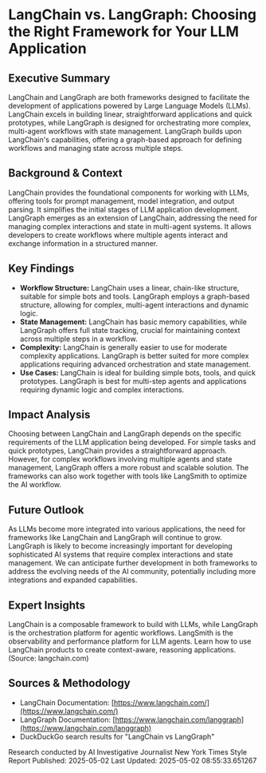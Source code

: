 # LangChain vs. LangGraph: Choosing the Right Framework for Your LLM Application 

## Executive Summary
LangChain and LangGraph are both frameworks designed to facilitate the development of applications powered by Large Language Models (LLMs). LangChain excels in building linear, straightforward applications and quick prototypes, while LangGraph is designed for orchestrating more complex, multi-agent workflows with state management. LangGraph builds upon LangChain's capabilities, offering a graph-based approach for defining workflows and managing state across multiple steps.

## Background & Context
LangChain provides the foundational components for working with LLMs, offering tools for prompt management, model integration, and output parsing. It simplifies the initial stages of LLM application development. LangGraph emerges as an extension of LangChain, addressing the need for managing complex interactions and state in multi-agent systems. It allows developers to create workflows where multiple agents interact and exchange information in a structured manner.

## Key Findings
*   **Workflow Structure:** LangChain uses a linear, chain-like structure, suitable for simple bots and tools. LangGraph employs a graph-based structure, allowing for complex, multi-agent interactions and dynamic logic.
*   **State Management:** LangChain has basic memory capabilities, while LangGraph offers full state tracking, crucial for maintaining context across multiple steps in a workflow.
*   **Complexity:** LangChain is generally easier to use for moderate complexity applications. LangGraph is better suited for more complex applications requiring advanced orchestration and state management.
*   **Use Cases:** LangChain is ideal for building simple bots, tools, and quick prototypes. LangGraph is best for multi-step agents and applications requiring dynamic logic and complex interactions.

## Impact Analysis
Choosing between LangChain and LangGraph depends on the specific requirements of the LLM application being developed. For simple tasks and quick prototypes, LangChain provides a straightforward approach. However, for complex workflows involving multiple agents and state management, LangGraph offers a more robust and scalable solution. The frameworks can also work together with tools like LangSmith to optimize the AI workflow.

## Future Outlook
As LLMs become more integrated into various applications, the need for frameworks like LangChain and LangGraph will continue to grow. LangGraph is likely to become increasingly important for developing sophisticated AI systems that require complex interactions and state management. We can anticipate further development in both frameworks to address the evolving needs of the AI community, potentially including more integrations and expanded capabilities.

## Expert Insights
LangChain is a composable framework to build with LLMs, while LangGraph is the orchestration platform for agentic workflows. LangSmith is the observability and performance platform for LLM agents. Learn how to use LangChain products to create context-aware, reasoning applications. (Source: langchain.com)

## Sources & Methodology
*   LangChain Documentation: [https://www.langchain.com/](https://www.langchain.com/)
*   LangGraph Documentation: [https://www.langchain.com/langgraph](https://www.langchain.com/langgraph)
*   DuckDuckGo search results for "LangChain vs LangGraph"

Research conducted by AI Investigative Journalist
New York Times Style Report
Published: 2025-05-02
Last Updated: 2025-05-02 08:55:33.651267